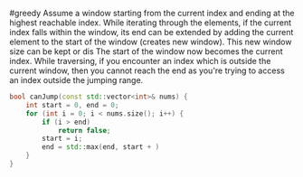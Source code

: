 #greedy
Assume a window starting from the current index and ending at the highest reachable index.
While iterating through the elements, if the current index falls within the window, its end can be extended by adding the current element to the start of the window (creates new window).
This new window size can be kept or dis
The start of the window now becomes the current index.
While traversing, if you encounter an index which is outside the current window, then you cannot reach the end as you're trying to access an index outside the jumping range.
```cpp
bool canJump(const std::vector<int>& nums) {
	int start = 0, end = 0;
	for (int i = 0; i < nums.size(); i++) {
		if (i > end)
			return false;
		start = i;
		end = std::max(end, start + )
	}
}
```
